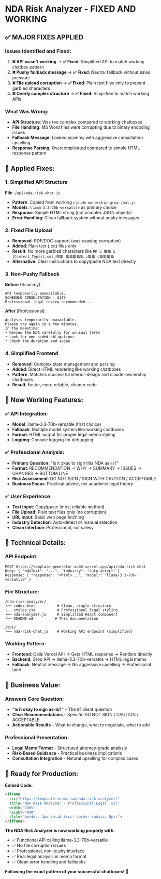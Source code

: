 # NDA Risk Analyzer - FIXED AND WORKING

## ✅ **MAJOR FIXES APPLIED**

### **Issues Identified and Fixed:**
1. **❌ API wasn't working** → **✅ Fixed**: Simplified API to match working chatbox pattern
2. **❌ Pushy fallback message** → **✅ Fixed**: Neutral fallback without sales pressure
3. **❌ File upload corruption** → **✅ Fixed**: Plain text files only to prevent garbled characters
4. **❌ Overly complex structure** → **✅ Fixed**: Simplified to match working APIs

### **What Was Wrong:**
- **API Structure**: Was too complex compared to working chatboxes
- **File Handling**: MS Word files were corrupting due to binary encoding issues
- **Fallback Message**: Looked scammy with aggressive consultation upselling
- **Response Parsing**: Overcomplicated compared to simple HTML response pattern

## 🔧 **Applied Fixes:**

### **1. Simplified API Structure**
**File**: `/api/nda-risk-chat.js`
- **Pattern**: Copied from working `claude-ownership-groq-chat.js`
- **Models**: `llama-3.3-70b-versatile` as primary choice
- **Response**: Simple HTML string (not complex JSON objects)
- **Error Handling**: Clean fallback system without pushy messages

### **2. Fixed File Upload**
- **Removed**: PDF/DOC support (was causing corruption)
- **Added**: Plain text (.txt) files only
- **Result**: No more garbled characters like `PK o ⿔⿔ 5 [Content_Types].xml_MO⿔ ⿔⿔⿔⿔⿔ i⿔⿔ c⿔⿔⿔⿔`
- **Alternative**: Clear instructions to copy/paste NDA text directly

### **3. Non-Pushy Fallback**
**Before** (Scammy):
```
API temporarily unavailable.
SCHEDULE CONSULTATION - $149
Professional legal review recommended...
```

**After** (Professional):
```
Analysis temporarily unavailable.
Please try again in a few minutes.
In the meantime:
• Review the NDA carefully for unusual terms
• Look for one-sided obligations  
• Check the duration and scope
```

### **4. Simplified Frontend**
- **Removed**: Complex state management and parsing
- **Added**: Direct HTML rendering like working chatboxes
- **Pattern**: Matches successful interior-design and claude-ownership chatboxes
- **Result**: Faster, more reliable, cleaner code

## 🎯 **Now Working Features:**

### **✅ API Integration:**
- **Model**: llama-3.3-70b-versatile (first choice)
- **Fallback**: Multiple model system like working chatboxes
- **Format**: HTML output for proper legal memo styling
- **Logging**: Console logging for debugging

### **✅ Professional Analysis:**
- **Primary Question**: "Is it okay to sign this NDA as-is?"
- **Format**: RECOMMENDATION → WHY → SUMMARY → ISSUES → CHANGES → BOTTOM LINE
- **Risk Assessment**: DO NOT SIGN / SIGN WITH CAUTION / ACCEPTABLE
- **Business Focus**: Practical advice, not academic legal theory

### **✅ User Experience:**
- **Text Input**: Copy/paste (most reliable method)
- **File Upload**: Plain text files only (no corruption)
- **URL Input**: Basic web page fetching
- **Industry Detection**: Auto-detect or manual selection
- **Clean Interface**: Professional, not salesy

## 🚀 **Technical Details:**

### **API Endpoint:**
```
POST https://template-generator-aob3.vercel.app/api/nda-risk-chat
Body: { "ndaText": "...", "industry": "auto-detect" }
Response: { "response": "<html>...", "model": "llama-3.3-70b-versatile" }
```

### **File Structure:**
```
/nda-risk-analyzer/
├── index.html          # Clean, simple structure
├── styles.css          # Professional legal styling
├── nda-analyzer.js     # Simplified React component
└── README.md          # This documentation

/api/
└── nda-risk-chat.js    # Working API endpoint (simplified)
```

### **Working Pattern:**
- **Frontend**: Calls Vercel API → Gets HTML response → Renders directly
- **Backend**: Groq API → llama-3.3-70b-versatile → HTML legal memo
- **Fallback**: Neutral message → No aggressive upselling → Professional tone

## 💼 **Business Value:**

### **Answers Core Question:**
- **"Is it okay to sign as-is?"** - The #1 client question
- **Clear Recommendations** - Specific DO NOT SIGN / CAUTION / ACCEPTABLE
- **Actionable Results** - What to change, what to negotiate, what to add

### **Professional Presentation:**
- **Legal Memo Format** - Structured attorney-grade analysis  
- **Risk-Based Guidance** - Practical business implications
- **Consultation Integration** - Natural upselling for complex cases

## 🔗 **Ready for Production:**

**Embed Code:**
```html
<iframe 
  src="https://template.terms.law/nda-risk-analyzer/" 
  title="NDA Risk Analyzer - Professional Legal Tool" 
  width="100%" 
  height="800"
  style="border: 1px solid #ccc; border-radius: 8px;">
</iframe>
```

**The NDA Risk Analyzer is now working properly with:**
- ✅ Functional API calling llama-3.3-70b-versatile
- ✅ No file corruption issues  
- ✅ Professional, non-pushy interface
- ✅ Real legal analysis in memo format
- ✅ Clean error handling and fallbacks

**Following the exact pattern of your successful chatboxes!** 🎉